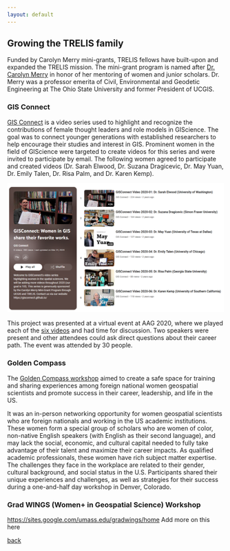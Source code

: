 ```yaml
---
layout: default
---
```


## Growing the TRELIS family
Funded by Carolyn Merry mini-grants, TRELIS fellows have built-upon and expanded the TRELIS mission. The mini-grant program is named after [Dr. Carolyn Merry](https://landsat.gsfc.nasa.gov/article/remembering-carolyn-merry/) in honor of her mentoring of women and junior scholars. Dr. Merry was a professor emerita of Civil, Environmental and Geodetic Engineering at The Ohio State University and former President of UCGIS.

### GIS Connect
 [GIS Connect](https://gisconnect.github.io/) is a video series used to highlight and recognize the contributions of female thought leaders and role models in GIScience. The goal was to connect younger generations with established researchers to help encourage their studies and interest in GIS. Prominent women in the field of GIScience were targeted to create videos for this series and were invited to participate by email. The following women agreed to participate and created videos (Dr. Sarah Elwood, Dr. Suzana Dragicevic, Dr. May Yuan, Dr. Emily Talen, Dr. Risa Palm, and Dr. Karen Kemp). 
 
 ![YouTube Playlist](assets/images/GISConnect.PNG)

This project was presented at a virtual event at AAG 2020, where we played each of the [six videos](https://www.youtube.com/playlist?list=PL2xUaCb8VRCAcTnrCrH67C1lnMxVq7gbr) and had time for discussion. Two speakers were present and other attendees could ask direct questions about their career path. The event was attended by 30 people.

### Golden Compass
The [Golden Compass workshop](https://goldencompassworkshop.github.io) aimed to create a safe space for training and sharing experiences among foreign national women geospatial scientists and promote success in their career, leadership, and life in the US. 

It was an in-person networking opportunity for women geospatial scientists who are foreign nationals and working in the US academic institutions. These women form a special group of scholars who are women of color, non-native English speakers (with English as their second language), and may lack the social, economic, and cultural capital needed to fully take advantage of their talent and maximize their career impacts. As qualified academic professionals, these women have rich subject matter expertise. The challenges they face in the workplace are related to their gender, cultural background, and social status in the U.S. Participants shared their unique experiences and challenges, as well as strategies for their success during a one-and-half day workshop in Denver, Colorado.

### Grad WINGS (Women+ in Geospatial Science) Workshop
https://sites.google.com/umass.edu/gradwings/home
Add more on this here

[back](./)
